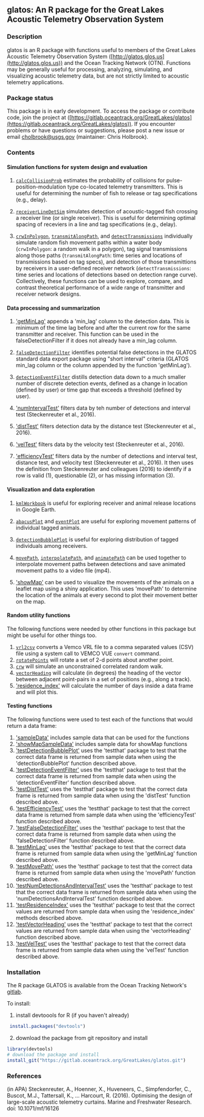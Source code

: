 ## glatos: An R package for the Great Lakes Acoustic Telemetry Observation System

### Description  
glatos is an R package with functions useful to members of the Great Lakes Acoustic Telemetry Observation System ([http://glatos.glos.us](http://glatos.glos.us)) and the Ocean Tracking Network (OTN). Functions may be generally useful for processing, analyzing, simulating, and visualizing acoustic telemetry data, but are not strictly limited to acoustic telemetry applications.

### Package status
This package is in early development. To access the package or contribute code, join the project at ([https://gitlab.oceantrack.org/GreatLakes/glatos](https://gitlab.oceantrack.org/GreatLakes/glatos)). If you encounter problems or have questions or suggestions, please post a new issue or email cholbrook@usgs.gov (maintainer: Chris Holbrook).

### Contents  
#### Simulation functions for system design and evaluation

1. [`calcCollisionProb`](https://gitlab.oceantrack.org/GreatLakes/glatos/blob/master/R/calcCollisionProb.r) estimates the probability of collisions for pulse-position-modulation type co-located telemetry transmitters. This is useful for determining the number of fish to release or tag specifications (e.g., delay). 

2. [`receiverLineDetSim`](https://gitlab.oceantrack.org/GreatLakes/glatos/blob/master/R/receiverLineDetSim.r) simulates detection of acoustic-tagged fish crossing a receiver line (or single receiver). This is useful 
for determining optimal spacing of receviers in a line and tag specifications (e.g., delay). 

3. [`crwInPolygon`](https://gitlab.oceantrack.org/GreatLakes/glatos/blob/master/R/crwInPolygon.r), [`transmitAlongPath`](https://gitlab.oceantrack.org/GreatLakes/glatos/blob/master/R/transmitAlongPath.r), and [`detectTransmissions`](https://gitlab.oceantrack.org/GreatLakes/glatos/blob/master/R/detectTransmissions.r) individually simulate random fish movement paths within a water body (`crwInPolygon`: a random walk in a polygon), tag signal transmissions along those paths (`transmitAlongPath`: time series and locations of transmissions based on tag specs), and detection of those transmittions by receivers in a user-defined receiver network (`detectTransmissions`: time series and locations of detections based on detection range curve). Collectively, these functions can be used to explore, compare, and contrast theoretical performance of a wide range of transmitter and receiver network designs.  


#### Data processing and summarization  

1. ['getMinLag'](https://gitlab.oceantrack.org/GreatLakes/glatos/blob/master/R/getMinLag.R) appends a 'min_lag' column to the detection data. This is minimum of the time lag before and after the current row for the same transmitter and receiver. This function can be used in the falseDetectionFilter if it does not already have a min_lag column.

2. [`falseDetectionFilter`](https://gitlab.oceantrack.org/GreatLakes/glatos/blob/master/R/falseDetectionFilter.r) identifies potential false detections in the GLATOS standard data export package using "short interval" criteria (GLATOS min_lag column or the column appended by the function 'getMinLag'). 

3. [`detectionEventFilter`](https://gitlab.oceantrack.org/GreatLakes/glatos/blob/master/R/detectionEventFilter.r) distills detection data down to a much smaller number of discrete detection events, defined as a change in location (defined by user) or time gap that exceeds a threshold (defined by user). 

4. ['numIntervalTest'](https://gitlab.oceantrack.org/GreatLakes/glatos/blob/master/R/numDetectionsAndIntervalTest.R) filters data by teh number of detections and interval test (Steckenreuter et al., 2016).

5. ['distTest'](https://gitlab.oceantrack.org/GreatLakes/glatos/blob/master/R/distTestFunc.R) filters detection data by the distance test (Steckenreuter et al., 2016). 

6. ['velTest'](https://gitlab.oceantrack.org/GreatLakes/glatos/blob/master/R/velTestFunc.R) filters data by the velocity test (Steckenreuter et al., 2016).

7. ['efficiencyTest'](https://gitlab.oceantrack.org/GreatLakes/glatos/blob/master/R/efficiencyTestFunc.R) filters data by the number of detections and interval test, distance test, and velocity test (Steckenreuter et al., 2016). It then uses the definition from Steckenreuter and colleagues (2016) to identify if a row is valid (1), questionable (2), or has missing information (3). 

#### Visualization and data exploration

1. [`kmlWorkbook`](https://gitlab.oceantrack.org/GreatLakes/glatos/blob/master/R/kmlWorkbook.r) is useful for exploring receiver and animal release locations in Google Earth. 

2. [`abacusPlot`](https://gitlab.oceantrack.org/GreatLakes/glatos/blob/master/R/abacusPlot.R) and [`eventPlot`](https://gitlab.oceantrack.org/GreatLakes/glatos/blob/master/R/eventPlot.r) are useful for exploring movement patterns of individual tagged animals. 

3. [`detectionBubblePlot`](https://gitlab.oceantrack.org/GreatLakes/glatos/blob/master/R/detectionBubblePlot.r) is useful for exploring distribution of tagged individuals among receivers. 

4. [`movePath`](https://gitlab.oceantrack.org/GreatLakes/glatos/blob/master/R/movePath.r), [`interpolatePath`](https://gitlab.oceantrack.org/GreatLakes/glatos/blob/master/R/interpolatePath.r), and [`animatePath`](https://gitlab.oceantrack.org/GreatLakes/glatos/blob/master/R/animatePath.r) can be used together to interpolate movement paths between detections and save animated movement paths to a video file (mp4).

5. ['showMap'](https://gitlab.oceantrack.org/GreatLakes/glatos/blob/master/R/showMap.R) can be used to visualize the movements of the animals on a leaflet map using a shiny application. This uses 'movePath' to determine the location of the animals at every second to plot their movement better on the map.

#### Random utility functions

The following functions were needed by other functions in this package but might be useful for other things too.

1. [`vrl2csv`](https://gitlab.oceantrack.org/GreatLakes/glatos/blob/master/R/vrl2csv.r) converts a Vemco VRL file to a comma separated values (CSV) file using a system call to VEMCO VUE `convert` command.
2. [`rotatePoints`](https://gitlab.oceantrack.org/GreatLakes/glatos/blob/master/R/rotatePoints.r) will rotate a set of 2-d points about another point. 
3. [`crw`](https://gitlab.oceantrack.org/GreatLakes/glatos/blob/master/R/crw.r) will simulate an unconstrained correlated random walk.
4. [`vectorHeading`](https://gitlab.oceantrack.org/GreatLakes/glatos/blob/master/R/vectorHeading.r) will calculate (in degrees) the heading of the vector between adjacent point-pairs in a set of positions (e.g., along a track).  
5. ['residence_index'](https://gitlab.oceantrack.org/GreatLakes/glatos/blob/master/R/residence_index.R) will calculate the number of days inside a data frame and will plot this.


#### Testing functions

The following functions were used to test each of the functions that would return a data frame:
1. ['sampleData'](https://gitlab.oceantrack.org/GreatLakes/glatos/blob/master/R/sampleData.R) includes sample data that can be used for the functions
2. ['showMapSampleData'](https://gitlab.oceantrack.org/GreatLakes/glatos/blob/master/R/showMapSampleData.R) includes sample data for showMap functions
3. ['testDetectionBubblePlot'](https://gitlab.oceantrack.org/GreatLakes/glatos/blob/master/R/testDetectionBubblePlot') uses the 'testthat' package to test that the correct data frame is returned from sample data when using the 'detectionBubblePlot' function described above.
4. ['testDetectionEventFilter'](https://gitlab.oceantrack.org/GreatLakes/glatos/blob/master/R/testDetectionEventFilter.R) uses the 'testthat' package to test that the correct data frame is returned from sample data when using the 'detectionEventFilter' function described above.
5. ['testDistTest'](https://gitlab.oceantrack.org/GreatLakes/glatos/blob/master/R/testDistTest.R) uses the 'testthat' package to test that the correct data frame is returned from sample data when using the 'distTest' function described above.
6. ['testEfficiencyTest'](https://gitlab.oceantrack.org/GreatLakes/glatos/blob/master/R/testEfficiencyTest.R) uses the 'testthat' package to test that the correct data frame is returned from sample data when using the 'efficiencyTest' function described above.
7. ['testFalseDetectionFilter'](https://gitlab.oceantrack.org/GreatLakes/glatos/blob/master/R/testFalseDetectionFilter.R) uses the 'testthat' package to test that the correct data frame is returned from sample data when using the 'falseDetectionFilter' function described above.
8. ['testMinLag'](https://gitlab.oceantrack.org/GreatLakes/glatos/blob/master/R/testMinLag.R) uses the 'testthat' package to test that the correct data frame is returned from sample data when using the 'getMinLag' function described above.
9. ['testMovePath'](https://gitlab.oceantrack.org/GreatLakes/glatos/blob/master/R/testMovePath.R) uses the 'testthat' package to test that the correct data frame is returned from sample data when using the 'movePath' function described above.
10. ['testNumDetectionsAndIntervalTest'](https://gitlab.oceantrack.org/GreatLakes/glatos/blob/master/R/testNumDetectionsAndIntervalTest.R) uses the 'testthat' package to test that the correct data frame is returned from sample data when using the 'numDetectionsAndIntervalTest' function described above.
11. ['testResidenceIndex'](https://gitlab.oceantrack.org/GreatLakes/glatos/blob/master/R/testResidenceIndex.R) uses the 'testthat' package to test that the correct values are returned from sample data when using the 'residence_index' methods described above.
12. ['testVectorHeading'](https://gitlab.oceantrack.org/GreatLakes/glatos/blob/master/R/testVectorHeading.R) uses the 'testthat' package to test that the correct values are returned from sample data when using the 'vectorHeading' function described above.
13. ['testVelTest'](https://gitlab.oceantrack.org/GreatLakes/glatos/blob/master/R/testVelTest.R) uses the 'testthat' package to test that the correct data frame is returned from sample data when using the 'velTest' function described above.

### Installation

The R package GLATOS is available from the Ocean Tracking Network's [gitlab](https://gitlab.oceantrack.org/GreatLakes/glatos).  
  
To install:  

1. install devtoools for R (if you haven't already)
```R
 install.packages("devtools")
```

2. download the package from git repository and install
``` R
library(devtools)
# download the package and install
install_git("https://gitlab.oceantrack.org/GreatLakes/glatos.git")
```


### References
(in APA)
Steckenreuter, A., Hoenner, X., Huveneers, C., Simpfendorfer, C., Buscot, M.J., Tattersall, K., ... Harcourt, R. (2016). Optimising the design of large-scale acoustic telemetry curtains. Marine and Freshwater Research. doi: 10.1071/mf/16126

